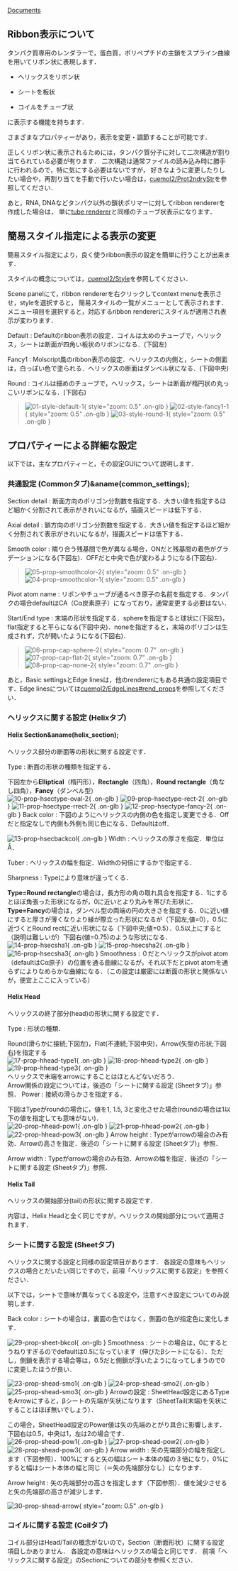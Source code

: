 [Documents](../../Documents)
## Ribbon表示について
タンパク質専用のレンダラーで，蛋白質，ポリペプチドの主鎖をスプライン曲線を用いてリボン状に表現します．

-  ヘリックスをリボン状

-  シートを板状

-  コイルをチューブ状

に表示する機能を持ちます．

さまざまなプロパティーがあり，表示を変更・調節することが可能です．

正しくリボン状に表示されるためには，タンパク質分子に対して二次構造が割り当てられている必要が有ります．
二次構造は通常ファイルの読み込み時に勝手に行われるので，特に気にする必要はないですが，
好きなように変更したりしたい場合や，再割り当てを手動で行いたい場合は，[cuemol2/Prot2ndryStr](../../cuemol2/Prot2ndryStr)を参照してください．

あと，RNA, DNAなどタンパク以外の鎖状ポリマーに対してribbon rendererを作成した場合は，
単に[tube renderer](../../cuemol2/TubeRenderer)と同様のチューブ状表示になります．

## 簡易スタイル指定による表示の変更
簡易スタイル指定により，良く使うribbon表示の設定を簡単に行うことが出来ます．

スタイルの概念については，[cuemol2/Style](../../cuemol2/Style)を参照してください．

Scene panelにて，ribbon rendererを右クリックしてcontext menuを表示させ，styleを選択すると，
簡易スタイルの一覧がメニューとして表示されます．
メニュー項目を選択すると，対応するribbon rendererにスタイルが適用され表示が変わります．

Default
:   Defaultのribbon表示の設定．コイルは太めのチューブで，ヘリックス，シートは断面が四角い板状のリボンになる．(下図左)

Fancy1
:   Molscript風のribbon表示の設定．ヘリックスの内側と，シートの側面は，白っぽい色で塗られる．ヘリックスの断面はダンベル状になる．(下図中央)

Round
:   コイルは細めのチューブで，ヘリックス，シートは断面が楕円状の丸っこいリボンになる．(下図右)



> ![01-style-default-1](../../assets/images/cuemol2/RibbonRenderer/01-style-default-1.png){ style="zoom: 0.5" .on-glb } ![02-style-fancy1-1](../../assets/images/cuemol2/RibbonRenderer/02-style-fancy1-1.png){ style="zoom: 0.5" .on-glb } ![03-style-round-1](../../assets/images/cuemol2/RibbonRenderer/03-style-round-1.png){ style="zoom: 0.5" .on-glb }


## プロパティーによる詳細な設定

以下では，主なプロパティーと，その設定GUIについて説明します．

### 共通設定 (Commonタブ)&aname(common_settings);
Section detail
:   断面方向のポリゴン分割数を指定する．大きい値を指定するほど細かく分割されて表示がきれいになるが，描画スピードは低下する．


Axial detail
:   鎖方向のポリゴン分割数を指定する．大きい値を指定するほど細かく分割されて表示がきれいになるが，描画スピードは低下する．


Smooth color
:   隣り合う残基間で色が異なる場合，ONだと残基間の着色がグラデーションになる(下図左)．OFFだと中央で色が変わるようになる(下図右)．



> ![05-prop-smoothcolor-2](../../assets/images/cuemol2/RibbonRenderer/05-prop-smoothcolor-2.png){ style="zoom: 0.5" .on-glb } ![04-prop-smoothcolor-1](../../assets/images/cuemol2/RibbonRenderer/04-prop-smoothcolor-1.png){ style="zoom: 0.5" .on-glb }

Pivot atom name
:   リボンやチューブが通るべき原子の名前を指定する．タンパクの場合defaultはCA（Cα炭素原子）になっており，通常変更する必要はない．


Start/End type
:   末端の形状を指定する．sphereを指定すると球状に(下図左)，flat指定すると平らになる(下図中央)．noneを指定すると，末端のポリゴンは生成されず，穴が開いたようになる(下図右)．



> ![06-prop-cap-sphere-2](../../assets/images/cuemol2/RibbonRenderer/06-prop-cap-sphere-2.png){ style="zoom: 0.7" .on-glb } ![07-prop-cap-flat-2](../../assets/images/cuemol2/RibbonRenderer/07-prop-cap-flat-2.png){ style="zoom: 0.7" .on-glb } ![08-prop-cap-none-2](../../assets/images/cuemol2/RibbonRenderer/08-prop-cap-none-2.png){ style="zoom: 0.7" .on-glb }

あと，Basic settingsとEdge linesは，他のrendererにもある共通の設定項目です．Edge linesについては[cuemol2/EdgeLines#rend_props](../../cuemol2/EdgeLines#rend_props)を参照してください．



### ヘリックスに関する設定 (Helixタブ)
#### Helix Section&aname(helix_section);
ヘリックス部分の断面等の形状に関する設定です．

Type
:   断面の形状の種類を指定する．<br />

下図左から**Elliptical**（楕円形），**Rectangle**（四角），**Round rectangle**（角なし四角），**Fancy**（ダンベル型）<br />
![10-prop-hsectype-oval-2](../../assets/images/cuemol2/RibbonRenderer/10-prop-hsectype-oval-2.png){ .on-glb }
![09-prop-hsectype-rect-2](../../assets/images/cuemol2/RibbonRenderer/09-prop-hsectype-rect-2.png){ .on-glb }
![11-prop-hsectype-rrect-2](../../assets/images/cuemol2/RibbonRenderer/11-prop-hsectype-rrect-2.png){ .on-glb }
![12-prop-hsectype-fancy-2](../../assets/images/cuemol2/RibbonRenderer/12-prop-hsectype-fancy-2.png){ .on-glb }
Back color
:   下図のようにヘリックスの内側の色を指定し変更できる．Offだと指定なしで内側も外側も同じ色になる．Defaultはoff．<br />

![13-prop-hsecbackcol](../../assets/images/cuemol2/RibbonRenderer/13-prop-hsecbackcol.png){ .on-glb }
Width
:   ヘリックスの厚さを指定．単位はÅ．

Tuber
:   ヘリックスの幅を指定．Widthの何倍にするかで指定する．

Sharpness
:   Typeにより意味が違ってくる．<br />

**Type=Round rectangle**の場合は，長方形の角の取れ具合を指定する．1にするとほぼ角張った形状になるが，0に近いとより丸みを帯びた形状に．<br />
**Type=Fancy**の場合は，ダンベル型の両端の円の大きさを指定する．0に近い値にすると厚さが薄くなりより縁が際立った形状になるが（下図左;値=0），0.5に近づくとRound rectに近い形状になる（下図中央;値=0.5）．0.5以上にすると（説明は難しいが）下図右(値=0.75)のような形状になる．<br />
![14-prop-hsecsha1](../../assets/images/cuemol2/RibbonRenderer/14-prop-hsecsha1.png){ .on-glb }
![15-prop-hsecsha2](../../assets/images/cuemol2/RibbonRenderer/15-prop-hsecsha2.png){ .on-glb }
![16-prop-hsecsha3](../../assets/images/cuemol2/RibbonRenderer/16-prop-hsecsha3.png){ .on-glb }
Smoothness
:   ０だとヘリックスがpivot atom（defaultはCα原子）の位置を通る曲線になるが，それ以下だとpivot atomを通らずによりなめらかな曲線になる．（この設定は厳密には断面の形状と関係ないが，便宜上ここに入っている）


#### Helix Head
ヘリックスの終了部分(head)の形状に関する設定です．

Type
:   形状の種類．<br />

Round(滑らかに接続;下図左)，Flat(不連続;下図中央)，Arrow(矢型の形状;下図右)を指定する<br />
![17-prop-hhead-type1](../../assets/images/cuemol2/RibbonRenderer/17-prop-hhead-type1.png){ .on-glb }
![18-prop-hhead-type2](../../assets/images/cuemol2/RibbonRenderer/18-prop-hhead-type2.png){ .on-glb }
![19-prop-hhead-type3](../../assets/images/cuemol2/RibbonRenderer/19-prop-hhead-type3.png){ .on-glb }<br />
ヘリックスで末端をarrowにすることはほとんどないだろう．<br />
Arrow関係の設定については，後述の「シートに関する設定 (Sheetタブ)」参照．
Power
:   接続の滑らかさを指定する．<br />

下図はTypeがroundの場合に，値を1, 1.5, 3と変化させた場合(roundの場合は1以下の値を指定しても意味がない)．<br />
![20-prop-hhead-pow1](../../assets/images/cuemol2/RibbonRenderer/20-prop-hhead-pow1.png){ .on-glb }
![21-prop-hhead-pow2](../../assets/images/cuemol2/RibbonRenderer/21-prop-hhead-pow2.png){ .on-glb }
![22-prop-hhead-pow3](../../assets/images/cuemol2/RibbonRenderer/22-prop-hhead-pow3.png){ .on-glb }
Arrow height
:   Typeがarrowの場合のみ有効．Arrowの高さを指定．後述の「シートに関する設定 (Sheetタブ)」参照．

Arrow width
:   Typeがarrowの場合のみ有効．Arrowの幅を指定．後述の「シートに関する設定 (Sheetタブ)」参照．


#### Helix Tail
ヘリックスの開始部分(tail)の形状に関する設定です．

内容は，Helix Headと全く同じですが，ヘリックスの開始部分について適用されます．



### シートに関する設定 (Sheetタブ)
ヘリックスに関する設定と同様の設定項目があります．
各設定の意味もヘリックスの場合とだいたい同じですので，前項「ヘリックスに関する設定」を参照ください．

以下では，シートで意味が異なってくる設定や，注意すべき設定についてのみ説明します．

Back color
:   シートの場合は，裏面の色ではなく，側面の色が指定色に変化します．<br />

![29-prop-sheet-bkcol](../../assets/images/cuemol2/RibbonRenderer/29-prop-sheet-bkcol.png){ .on-glb }
Smoothness
:   シートの場合は，0にするとうねりすぎるのでdefaultは0.5になっています（伸びたβシートになる）．ただし，側鎖を表示する場合等は，0.5だと側鎖が浮いたようになってしまうので0に変更したほうが良い．<br />

![23-prop-shead-smo1](../../assets/images/cuemol2/RibbonRenderer/23-prop-shead-smo1.png){ .on-glb }
![24-prop-shead-smo2](../../assets/images/cuemol2/RibbonRenderer/24-prop-shead-smo2.png){ .on-glb }
![25-prop-shead-smo3](../../assets/images/cuemol2/RibbonRenderer/25-prop-shead-smo3.png){ .on-glb }
Arrowの設定
:   SheetHead設定にあるTypeをArrowにすると，βシートの先端が矢状になります（SheetTail(末端)を矢状にすることはほぼ無いでしょう）．<br />

この場合，SheetHead設定のPower値は矢の先端のとがり具合に影響します．下図右は0.5，中央は1，左は2の場合です．<br />
![26-prop-shead-pow1](../../assets/images/cuemol2/RibbonRenderer/26-prop-shead-pow1.png){ .on-glb }
![27-prop-shead-pow2](../../assets/images/cuemol2/RibbonRenderer/27-prop-shead-pow2.png){ .on-glb }
![28-prop-shead-pow3](../../assets/images/cuemol2/RibbonRenderer/28-prop-shead-pow3.png){ .on-glb }
Arrow width
:   矢の先端部分の幅を指定します（下図参照）．100%にすると矢の幅はシート本体の幅の３倍になり，0%にすると幅はシート本体の幅と同じ（＝矢の先端部分なし）になります．

Arrow height
:   矢の先端部分の高さを指定します（下図参照）．値を減少させると矢の先端部の高さが減少します．<br />

![30-prop-shead-arrow](../../assets/images/cuemol2/RibbonRenderer/30-prop-shead-arrow.png){ style="zoom: 0.5" .on-glb }

### コイルに関する設定 (Coilタブ)
コイル部分はHead/Tailの概念がないので，Section（断面形状）に関する設定項目しかありません．
各設定の意味はヘリックスの場合と同じです．
前項「ヘリックスに関する設定」のSectionについての部分を参照ください．
